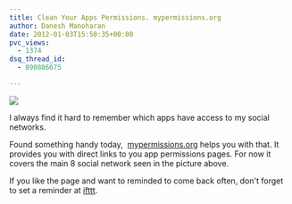 ```yaml
---
title: Clean Your Apps Permissions. mypermissions.org
author: Danesh Manoharan
date: 2012-01-03T15:50:35+00:00
pvc_views:
  - 1374
dsq_thread_id:
  - 890886675

---
```

![](/wp-content/uploads/2012/01/mypermissions.png)

I always find it hard to remember which apps have access to my social networks.

Found something handy today,  <a title="mypermissions.org" href="http://mypermissions.org/" target="_blank">mypermissions.org</a> helps you with that. It provides you with direct links to you app permissions pages. For now it covers the main 8 social network seen in the picture above.

If you like the page and want to reminded to come back often, don't forget to set a reminder at <a title="Set a reminder" href="http://ifttt.com/recipes/13865" target="_blank">ifttt</a>.
